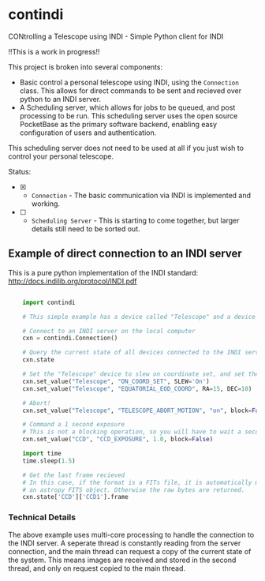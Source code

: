# contindi
CONtrolling a Telescope using INDI - Simple Python client for INDI

!!This is a work in progress!!

This project is broken into several components:

- Basic control a personal telescope using INDI, using the `Connection` class.
  This allows for direct commands to be sent and recieved over python to an INDI server.
- A Scheduling server, which allows for jobs to be queued, and post processing to be
  run. This scheduling server uses the open source PocketBase as the primary software
  backend, enabling easy configuration of users and authentication.

This scheduling server does not need to be used at all if you just wish to control
your personal telescope.

Status:
- [x] - `Connection` - The basic communication via INDI is implemented and working.
- [ ] - `Scheduling Server` - This is starting to come together, but larger details
    still need to be sorted out.


## Example of direct connection to an INDI server

This is a pure python implementation of the INDI standard:
http://docs.indilib.org/protocol/INDI.pdf


``` python

    import contindi

    # This simple example has a device called "Telescope" and a device called "CCD"

    # Connect to an INDI server on the local computer
    cxn = contindi.Connection()

    # Query the current state of all devices connected to the INDI server
    cxn.state

    # Set the "Telescope" device to slew on coordinate set, and set the coordinates
    cxn.set_value("Telescope", "ON_COORD_SET", SLEW='On')
    cxn.set_value("Telescope", "EQUATORIAL_EOD_COORD", RA=15, DEC=10)

    # Abort!
    cxn.set_value("Telescope", "TELESCOPE_ABORT_MOTION", "on", block=False)

    # Command a 1 second exposure
    # This is not a blocking operation, so you will have to wait a second
    cxn.set_value("CCD", "CCD_EXPOSURE", 1.0, block=False)

    import time
    time.sleep(1.5)

    # Get the last frame recieved
    # In this case, if the format is a FITs file, it is automatically made into
    # an astropy FITS object. Otherwise the raw bytes are returned.
    cxn.state['CCD']['CCD1'].frame
```

### Technical Details

The above example uses multi-core processing to handle the connection to the INDI
server. A seperate thread is constantly reading from the server connection, and
the main thread can request a copy of the current state of the system. This means
images are received and stored in the second thread, and only on request copied to
the main thread.

